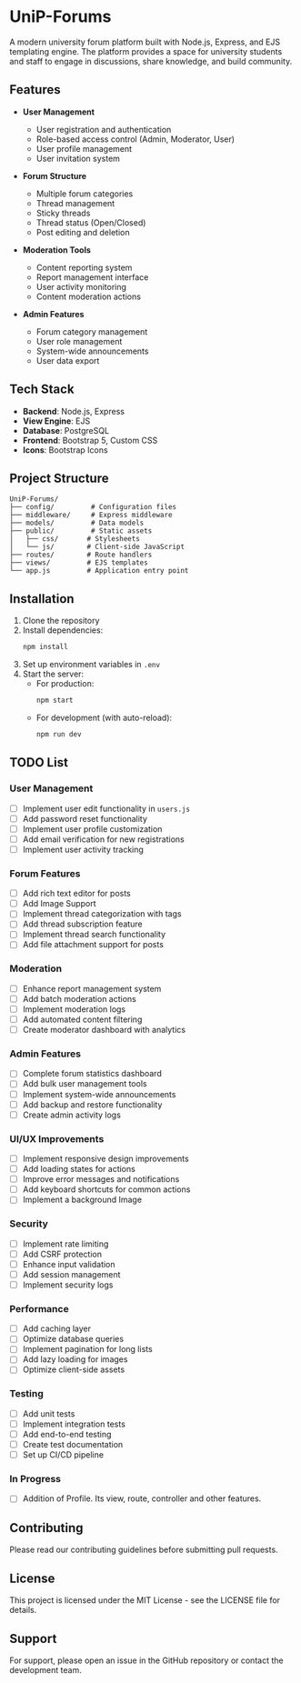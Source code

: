 # UniP-Forums

A modern university forum platform built with Node.js, Express, and EJS templating engine. The platform provides a space for university students and staff to engage in discussions, share knowledge, and build community.

## Features

- **User Management**
  - User registration and authentication
  - Role-based access control (Admin, Moderator, User)
  - User profile management
  - User invitation system

- **Forum Structure**
  - Multiple forum categories
  - Thread management
  - Sticky threads
  - Thread status (Open/Closed)
  - Post editing and deletion

- **Moderation Tools**
  - Content reporting system
  - Report management interface
  - User activity monitoring
  - Content moderation actions

- **Admin Features**
  - Forum category management
  - User role management
  - System-wide announcements
  - User data export

## Tech Stack

- **Backend**: Node.js, Express
- **View Engine**: EJS
- **Database**: PostgreSQL
- **Frontend**: Bootstrap 5, Custom CSS
- **Icons**: Bootstrap Icons

## Project Structure

```
UniP-Forums/
├── config/         # Configuration files
├── middleware/     # Express middleware
├── models/         # Data models
├── public/         # Static assets
│   ├── css/       # Stylesheets
│   └── js/        # Client-side JavaScript
├── routes/        # Route handlers
├── views/         # EJS templates
└── app.js         # Application entry point
```

## Installation

1. Clone the repository
2. Install dependencies:
   ```bash
   npm install
   ```
3. Set up environment variables in `.env`
4. Start the server:
   - For production:
     ```bash
     npm start
     ```
   - For development (with auto-reload):
     ```bash
     npm run dev
     ```

## TODO List

### User Management
- [ ] Implement user edit functionality in `users.js`
- [ ] Add password reset functionality
- [ ] Implement user profile customization
- [ ] Add email verification for new registrations
- [ ] Implement user activity tracking

### Forum Features
- [ ] Add rich text editor for posts
- [ ] Add Image Support
- [ ] Implement thread categorization with tags
- [ ] Add thread subscription feature
- [ ] Implement thread search functionality
- [ ] Add file attachment support for posts

### Moderation
- [ ] Enhance report management system
- [ ] Add batch moderation actions
- [ ] Implement moderation logs
- [ ] Add automated content filtering
- [ ] Create moderator dashboard with analytics

### Admin Features
- [ ] Complete forum statistics dashboard
- [ ] Add bulk user management tools
- [ ] Implement system-wide announcements
- [ ] Add backup and restore functionality
- [ ] Create admin activity logs

### UI/UX Improvements
- [ ] Implement responsive design improvements
- [ ] Add loading states for actions
- [ ] Improve error messages and notifications
- [ ] Add keyboard shortcuts for common actions
- [ ] Implement a background Image

### Security
- [ ] Implement rate limiting
- [ ] Add CSRF protection
- [ ] Enhance input validation
- [ ] Add session management
- [ ] Implement security logs

### Performance
- [ ] Add caching layer
- [ ] Optimize database queries
- [ ] Implement pagination for long lists
- [ ] Add lazy loading for images
- [ ] Optimize client-side assets

### Testing
- [ ] Add unit tests
- [ ] Implement integration tests
- [ ] Add end-to-end testing
- [ ] Create test documentation
- [ ] Set up CI/CD pipeline

### In Progress
- [ ] Addition of Profile. Its view, route, controller and other features.
## Contributing

Please read our contributing guidelines before submitting pull requests.

## License

This project is licensed under the MIT License - see the LICENSE file for details.

## Support

For support, please open an issue in the GitHub repository or contact the development team. 